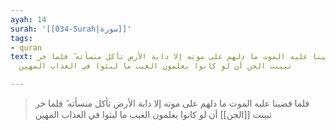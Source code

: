 ```yaml
---
ayah: 14
surah: '[[034-Surah|سورة]]'
tags:
- quran
text: فلما قضينا عليه الموت ما دلهم على موته إلا دابة الأرض تأكل منسأته ۖ فلما خر
  تبينت الجن أن لو كانوا يعلمون الغيب ما لبثوا في العذاب المهين

---
```

> فلما قضينا عليه الموت ما دلهم على موته إلا دابة الأرض تأكل منسأته ۖ فلما خر تبينت [[الجن]] أن لو كانوا يعلمون الغيب ما لبثوا في العذاب المهين
